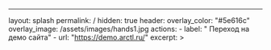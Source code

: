 ---
layout: splash
permalink: /
hidden: true
header:
  overlay_color: "#5e616c"
  overlay_image: /assets/images/hands1.jpg
  actions:
    - label: "<i class='fas fa-download'></i> Переход на демо сайта"
    - url: "https://demo.arctl.ru/"
excerpt: >
